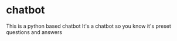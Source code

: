 # chatbot
This is a python based chatbot
It's a chatbot so you know it's preset questions and answers
